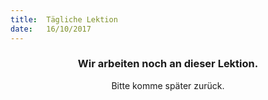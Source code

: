 ```yaml
---
title:  Tägliche Lektion
date:   16/10/2017
---
```


### <center>Wir arbeiten noch an dieser Lektion.</center>
<center>Bitte komme später zurück.</center>